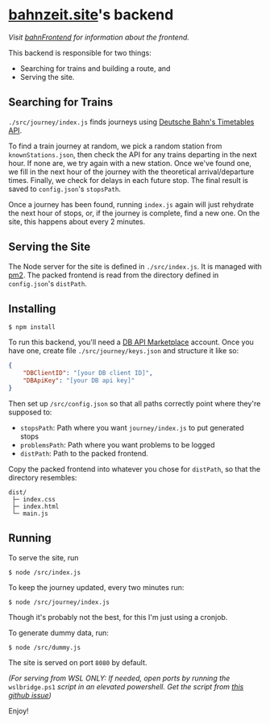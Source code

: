# [bahnzeit.site](bahnzeit.site)'s backend

*Visit [bahnFrontend](https://github.com/simonmso/bahnfrontend) for information about the frontend.*

This backend is responsible for two things:
- Searching for trains and building a route, and
- Serving the site.

## Searching for Trains
`./src/journey/index.js` finds journeys using [Deutsche Bahn's Timetables API](https://developers.deutschebahn.com/db-api-marketplace/apis/product/timetables).

To find a train journey at random, we pick a random station from `knownStations.json`, then check the API for any trains departing in the next hour. If none are, we try again with a new station. Once we've found one, we fill in the next hour of the journey with the theoretical arrival/departure times. Finally, we check for delays in each future stop. The final result is saved to `config.json`'s `stopsPath`.

Once a journey has been found, running `index.js` again will just rehydrate the next hour of stops, or, if the journey is complete, find a new one. On the site, this happens about every 2 minutes.

## Serving the Site
The Node server for the site is defined in `./src/index.js`. It is managed with [pm2](https://pm2.keymetrics.io/). The packed frontend is read from the directory defined in `config.json`'s `distPath`.

## Installing
`$ npm install`

To run this backend, you'll need a [DB API Marketplace](https://developers.deutschebahn.com/db-api-marketplace/apis/frontpage) account. Once you have one, create file `./src/journey/keys.json` and structure it like so:

```json
{
    "DBClientID": "[your DB client ID]",
    "DBApiKey": "[your DB api key]"
}
```

Then set up `/src/config.json` so that all paths correctly point where they're supposed to:
- `stopsPath`: Path where you want `journey/index.js` to put generated stops
- `problemsPath`: Path where you want problems to be logged
- `distPath`: Path to the packed frontend.

Copy the packed frontend into whatever you chose for `distPath`, so that the directory resembles:
```
dist/
 ├─ index.css
 ├─ index.html
 └─ main.js
```

## Running
To serve the site, run

`$ node /src/index.js`

To keep the journey updated, every two minutes run:

`$ node /src/journey/index.js`

Though it's probably not the best, for this I'm just using a cronjob.

To generate dummy data, run:

`$ node /src/dummy.js`

The site is served on port `8080` by default. 

*(For serving from WSL ONLY: If needed, open ports by running the* `wslbridge.ps1` *script in an elevated powershell. Get the script from [this github issue](https://github.com/microsoft/WSL/issues/4150#issuecomment-504209723))*

Enjoy!

